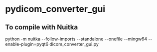 # pydicom_converter_gui
## To compile with Nuitka
  python -m nuitka --follow-imports  --standalone --onefile --mingw64  --enable-plugin=pyqt6 dicom_converter_gui.py
